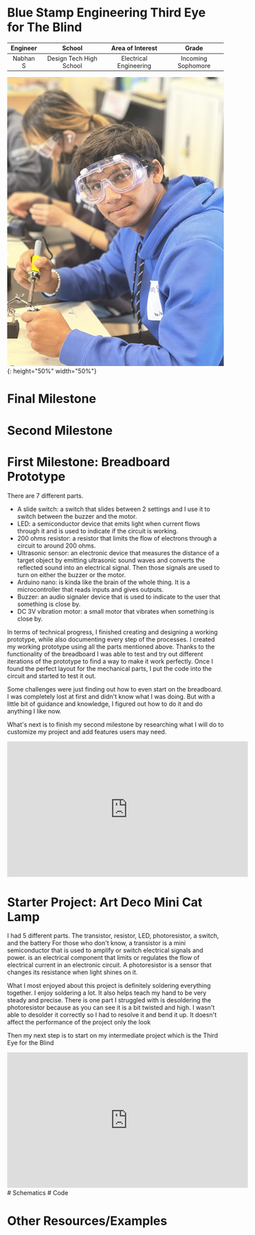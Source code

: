 # Blue Stamp Engineering Third Eye for The Blind
<!---
Replace this text with a brief description (2-3 sentences) of your project. This description should draw the reader in and make them interested in what you've built. You can include what the biggest challenges, takeaways, and triumphs from completing the project were. As you complete your portfolio, remember your audience is less familiar than you are with all that your project entails!
-->
| **Engineer** | **School** | **Area of Interest** | **Grade** |
|:--:|:--:|:--:|:--:|
| Nabhan S | Design Tech High School| Electrical Engineering | Incoming Sophomore |

<!---
**Replace the BlueStamp logo below with an image of yourself and your completed project. Follow the guide [here](https://tomcam.github.io/least-github-pages/adding-images-github-pages-site.html) if you need help.**
-->
![Headstone Image](Nabhan-Headshot.png){: height="50%" width="50%"}
  
# Final Milestone
<!---
For your final milestone, explain the outcome of your project. Key details to include are:
- What you've accomplished since your previous milestone
- What your biggest challenges and triumphs were at BSE
- A summary of key topics you learned about
- What you hope to learn in the future after everything you've learned at BSE

**Don't forget to replace the text below with the embedding for your milestone video. Go to Youtube, click Share -> Embed, and copy and paste the code to replace what's below.**

<iframe width="560" height="315" src="https://www.youtube.com/embed/F7M7imOVGug" title="YouTube video player" frameborder="0" allow="accelerometer; autoplay; clipboard-write; encrypted-media; gyroscope; picture-in-picture; web-share" allowfullscreen></iframe>
-->
# Second Milestone
<!---
For your second milestone, explain what you've worked on since your previous milestone. You can highlight:
- Technical details of what you've accomplished and how they contribute to the final goal
- What has been surprising about the project so far
- Previous challenges you faced that you overcame
- What needs to be completed before your final milestone 

**Don't forget to replace the text below with the embedding for your milestone video. Go to Youtube, click Share -> Embed, and copy and paste the code to replace what's below.**

<iframe width="560" height="315" src="https://www.youtube.com/embed/y3VAmNlER5Y" title="YouTube video player" frameborder="0" allow="accelerometer; autoplay; clipboard-write; encrypted-media; gyroscope; picture-in-picture; web-share" allowfullscreen></iframe>
-->
# First Milestone: Breadboard Prototype

There are 7 different parts. 
-  A slide switch: a switch that slides between 2 settings and I use it to switch between the buzzer and the motor.
-  LED: a semiconductor device that emits light when current flows through it and is used to indicate if the circuit is working.
-  200 ohms resistor: a  resistor that limits the flow of electrons through a circuit to around 200 ohms.
-  Ultrasonic sensor: an electronic device that measures the distance of a target object by emitting ultrasonic sound waves and converts the reflected sound into an electrical signal. Then those signals are used to turn on either the buzzer or the motor.
-  Arduino nano: is kinda like the brain of the whole thing. It is a microcontroller that reads inputs and gives outputs.
-  Buzzer: an audio signaler device that is used to indicate to the user that something is close by.
-  DC 3V vibration motor: a small motor that vibrates when something is close by.

 In terms of technical progress, I finished creating and designing a working prototype, while also documenting every step of the processes. I created my working prototype using all the parts mentioned above. Thanks to the functionality of the breadboard I was able to test and try out different iterations of the prototype to find a way to make it work perfectly. Once I found the perfect layout for the mechanical parts, I put the code into the circuit and started to test it out. 

Some challenges were just finding out how to even start on the breadboard. I was completely lost at first and didn't know what I was doing. But with a little bit of guidance and knowledge, I figured out how to do it and do anything I like now.

What's next is to finish my second milestone by researching what I will do to customize my project and add features users may need. 

<iframe width="560" height="315" src="https://www.youtube.com/embed/d5VwIi9DM20" title="YouTube video player" frameborder="0" allow="accelerometer; autoplay; clipboard-write; encrypted-media; gyroscope; picture-in-picture; web-share" allowfullscreen></iframe>

# Starter Project: Art Deco Mini Cat Lamp
I had 5 different parts. The transistor, resistor, LED, photoresistor, a switch, and the battery 
For those who don't know, a transistor is a mini semiconductor that is used to amplify or switch electrical signals and power.  is an electrical component that limits or regulates the flow of electrical current in an electronic circuit. A photoresistor is a sensor that changes its resistance when light shines on it.

What I most enjoyed about this project is definitely soldering everything together. I enjoy soldering a lot.  It also helps teach my hand to be very steady and precise. There is one part I struggled with is desoldering the photoresistor because as you can see it is a bit twisted and high. I wasn't able to desolder it correctly so I had to resolve it and bend it up. It doesn't affect the performance of the project only the look

Then my next step is to start on my intermediate project which is the Third Eye for the Blind

<iframe width="560" height="315" src="https://www.youtube.com/embed/7I7oJT4viuw" title="YouTube video player" frameborder="0" allow="accelerometer; autoplay; clipboard-write; encrypted-media; gyroscope; picture-in-picture; web-share" allowfullscreen></iframe>
<!---
**Don't forget to replace the text below with the embedding for your milestone video. Go to Youtube, click Share -> Embed, and copy and paste the code to replace what's below.**
-->
# Schematics 
<!---
Here's where you'll put images of your schematics. [Tinkercad](https://www.tinkercad.com/blog/official-guide-to-tinkercad-circuits) and [Fritzing](https://fritzing.org/learning/) are both great resoruces to create professional schematic diagrams, though BSE recommends Tinkercad becuase it can be done easily and for free in the browser. 
-->
# Code
<!---
Here's where you'll put your code. The syntax below places it into a block of code. Follow the guide [here]([url](https://www.markdownguide.org/extended-syntax/)) to learn how to customize it to your project needs. 

```c++
void setup() {
  // put your setup code here, to run once:
  Serial.begin(9600);
  Serial.println("Hello World!");
}

void loop() {
  // put your main code here, to run repeatedly:

}
```
-->

# Bill of Materials
<!---
Here's where you'll list the parts in your project. To add more rows, just copy and paste the example rows below.
Don't forget to place the link of where to buy each component inside the quotation marks in the corresponding row after href =. Follow the guide [here]([url](https://www.markdownguide.org/extended-syntax/)) to learn how to customize this to your project needs. 

| **Part** | **Note** | **Price** | **Link** |
|:--:|:--:|:--:|:--:|
| Item Name | What the item is used for | $Price | <a href="https://www.amazon.com/Arduino-A000066-ARDUINO-UNO-R3/dp/B008GRTSV6/"> Link </a> |
|:--:|:--:|:--:|:--:|
| Item Name | What the item is used for | $Price | <a href="https://www.amazon.com/Arduino-A000066-ARDUINO-UNO-R3/dp/B008GRTSV6/"> Link </a> |
|:--:|:--:|:--:|:--:|
| Item Name | What the item is used for | $Price | <a href="https://www.amazon.com/Arduino-A000066-ARDUINO-UNO-R3/dp/B008GRTSV6/"> Link </a> |
|:--:|:--:|:--:|:--:|
-->

# Other Resources/Examples
<!---
One of the best parts about Github is that you can view how other people set up their own work. Here are some past BSE portfolios that are awesome examples. You can view how they set up their portfolio, and you can view their index.md files to understand how they implemented different portfolio components.
- [Example 1](https://trashytuber.github.io/YimingJiaBlueStamp/)
- [Example 2](https://sviatil0.github.io/Sviatoslav_BSE/)
- [Example 3](https://arneshkumar.github.io/arneshbluestamp/)

To watch the BSE tutorial on how to create a portfolio, click here.
-->
